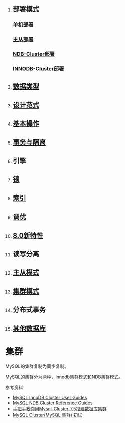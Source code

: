 1. ## 部署模式
   ### [单机部署](deploy-standalone.md)
   ### [主从部署](deploy-master-slave.md)
   ### [NDB-Cluster部署](deploy-cluster-ndb.md)
   ### [INNODB-Cluster部署](deploy-cluster-innodb.md)
2. ## [数据类型](chapter02.md)
3. ## [设计范式](chapter03.md)
4. ## [基本操作](chapter04.md)
5. ## [事务与隔离](chapter05.md)
6. ## 引擎
7. ## [锁](chapter07.md)
8. ## [索引](chapter08.md)
9. ## [调优](chapter09.md)
10. ## [8.0新特性](chapter10.md)
11. ## 读写分离
12. ## [主从模式](deploy-master-slave.md)
13. ## [集群模式](deploy.md)
14. ## 分布式事务
15. ## [其他数据库](chapter15.md)




# 集群

MySQL的集群复制为同步复制。

MySQL的集群分为两种，innodb集群模式和NDB集群模式。

参考资料

* [MySQL InnoDB Cluster User Guides](https://dev.mysql.com/doc/refman/8.0/en/mysql-innodb-cluster-userguide.html)
* [MySQL NDB Cluster Reference Guides](https://dev.mysql.com/doc/index-cluster.html)
* [手把手教你用Mysql-Cluster-7.5搭建数据库集群](https://www.cnblogs.com/linkstar/p/6510713.html)
* [MySQL Cluster\(MySQL 集群\) 初试](http://imysql.cn/node/96)



